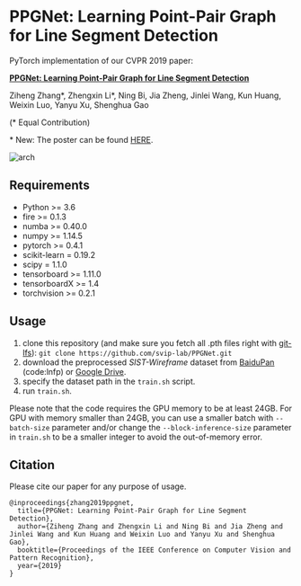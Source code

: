 # PPGNet: Learning Point-Pair Graph for Line Segment Detection

PyTorch implementation of our CVPR 2019 paper:

[**PPGNet: Learning Point-Pair Graph for Line Segment Detection**](https://www.aiyoggle.me/publication/ppgnet-cvpr19/ppgnet-cvpr19.pdf)

Ziheng Zhang*, Zhengxin Li*, Ning Bi, Jia Zheng, Jinlei Wang, Kun Huang, Weixin Luo, Yanyu Xu, Shenghua Gao

(\* Equal Contribution)

\* New: The poster can be found [HERE](https://www.aiyoggle.me/publication/ppgnet-cvpr19).


![arch](https://www.researchgate.net/profile/Ziheng_Zhang3/publication/332977700/figure/fig2/AS:756853751427073@1557459404667/The-PPGNet-architecture-First-the-backbone-computes-shared-features-of-size-C-H-4-W_W640.jpg)

## Requirements
- Python >= 3.6
- fire >= 0.1.3
- numba >= 0.40.0
- numpy >= 1.14.5
- pytorch >= 0.4.1
- scikit-learn = 0.19.2
- scipy = 1.1.0
- tensorboard >= 1.11.0
- tensorboardX >= 1.4
- torchvision >= 0.2.1

## Usage

1. clone this repository (and make sure you fetch all .pth files right with [git-lfs](https://git-lfs.github.com/)): `git clone https://github.com/svip-lab/PPGNet.git`
2. download the preprocessed *SIST-Wireframe* dataset from [BaiduPan](https://pan.baidu.com/s/1Sbdi1lL492fhmPL1t1Ov0w) (code:lnfp) or [Google Drive](https://drive.google.com/file/d/1KggPcHCRu8BcOqCvVZCXiB64y9L2nQDf/view?usp=sharing).
3. specify the dataset path in the `train.sh` script.
4. run `train.sh`.

Please note that the code requires the GPU memory to be at least 24GB. For GPU with memory smaller than 24GB, you can use a smaller batch with `--batch-size` parameter and/or change the `--block-inference-size` parameter in `train.sh` to be a smaller integer to avoid the out-of-memory error.

## Citation

Please cite our paper for any purpose of usage.
```
@inproceedings{zhang2019ppgnet,
  title={PPGNet: Learning Point-Pair Graph for Line Segment Detection},
  author={Ziheng Zhang and Zhengxin Li and Ning Bi and Jia Zheng and Jinlei Wang and Kun Huang and Weixin Luo and Yanyu Xu and Shenghua Gao},
  booktitle={Proceedings of the IEEE Conference on Computer Vision and Pattern Recognition},
  year={2019}
}
```

